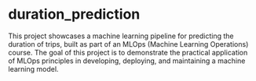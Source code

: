 # duration_prediction
This project showcases a machine learning pipeline for predicting the duration of trips, built as part of an MLOps (Machine Learning Operations) course. The goal of this project is to demonstrate the practical application of MLOps principles in developing, deploying, and maintaining a machine learning model.
